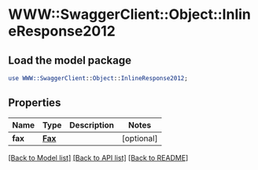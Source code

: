 # WWW::SwaggerClient::Object::InlineResponse2012

## Load the model package
```perl
use WWW::SwaggerClient::Object::InlineResponse2012;
```

## Properties
Name | Type | Description | Notes
------------ | ------------- | ------------- | -------------
**fax** | [**Fax**](Fax.md) |  | [optional] 

[[Back to Model list]](../README.md#documentation-for-models) [[Back to API list]](../README.md#documentation-for-api-endpoints) [[Back to README]](../README.md)


